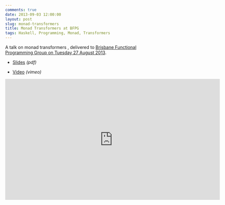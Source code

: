 ```yaml
---
comments: true
date: 2013-09-03 12:00:00
layout: post
slug: monad-transformers
title: Monad Transformers at BFPG
tags: Haskell, Programming, Monad, Transformers
---
```


A talk on monad transformers , delivered to [Brisbane Functional Programming Group on Tuesday 27 August 2013](http://www.meetup.com/Brisbane-Functional-Programming-Group/events/104664162/).

* [Slides](http://dl.dropbox.com/u/7810909/media/doc/monad-transformers.pdf) *(pdf)*

* [Video](https://vimeo.com/73648150) *(vimeo)*

<div class="embed-vimeo">
  <iframe src="http://player.vimeo.com/video/73648150" width="688" height="387" frameborder="0" webkitAllowFullScreen="true" mozallowfullscreen="true" allowFullScreen="true">
  </iframe>
</div>
